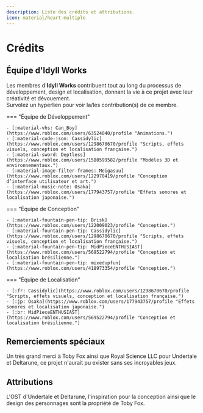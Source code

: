 ```yaml
---
description: Liste des crédits et attributions.
icon: material/heart-multiple
---
```


# Crédits

## Équipe d'Idyll Works

Les membres d'**Idyll Works** contribuent tout au long du processus de développement, design et localisation, donnant la vie à ce projet avec leur créativité et dévouement.  
Survolez un hyperlien pour voir la/les contribution(s) de ce membre.  

=== "Équipe de Développement"

    - [:material-vhs: Can_Boy](https://www.roblox.com/users/63524040/profile "Animations.")
    - [:material-code-json: Cassidylic](https://www.roblox.com/users/1298670670/profile "Scripts, effets visuels, conception et localisation française.")
    - [:material-sword: Deptless](https://www.roblox.com/users/1580599582/profile "Modèles 3D et environnementaux.")
    - [:material-image-filter-frames: Meigasuu](https://www.roblox.com/users/122970419/profile "Conception d’interface utilisateur et art.")
    - [:material-music-note: Osaka](https://www.roblox.com/users/177943757/profile "Effets sonores et localisation japonaise.")

=== "Équipe de Conception"

    - [:material-fountain-pen-tip: Brisk](https://www.roblox.com/users/122009023/profile "Conception.")
    - [:material-fountain-pen-tip: Cassidylic](https://www.roblox.com/users/1298670670/profile "Scripts, effets visuels, conception et localisation française.")
    - [:material-fountain-pen-tip: MidPieceENTHUSIAST](https://www.roblox.com/users/569522794/profile "Conception et localisation brésilienne.")
    - [:material-fountain-pen-tip: mixedupfun](https://www.roblox.com/users/418973354/profile "Conception.")

=== "Équipe de Localisation"

    - [:fr: Cassidylic](https://www.roblox.com/users/1298670670/profile "Scripts, effets visuels, conception et localisation française.")
    - [:jp: Osaka](https://www.roblox.com/users/177943757/profile "Effets sonores et localisation japonaise.")
    - [:br: MidPieceENTHUSIAST](https://www.roblox.com/users/569522794/profile "Conception et localisation brésilienne.")

## Remerciements spéciaux

Un très grand merci à Toby Fox ainsi que Royal Science LLC pour Undertale et Deltarune, ce projet n'aurait pu exister sans ses incroyables jeux.

## Attributions

L'OST d'Undertale et Deltarune, l'inspiration pour la conception ainsi que le design des personnages sont la propriété de Toby Fox.
